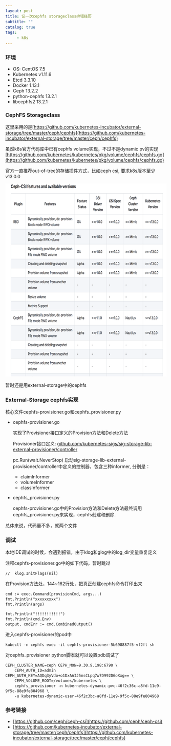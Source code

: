 ```yaml
---
layout: post
title: 记一次cephfs storageclass排错经历
subtitle: ""
catalog: true
tags:
     - k8s
---
```


### 环境

- OS: CentOS 7.5
- Kubernetes v1.11.6
- Etcd 3.3.10
- Docker 1.13.1
- Ceph 13.2.2
- python-cephfs 13.2.1
- libcephfs2 13.2.1

### CephFS Storageclass

这里采用的是[https://github.com/kubernetes-incubator/external-storage/tree/master/ceph/cephfs](https://github.com/kubernetes-incubator/external-storage/tree/master/ceph/cephfs)

虽然k8s官方代码库中已有cephfs volume实现，不过不是dynamic pv的实现
[https://github.com/kubernetes/kubernetes/pkg/volume/cephfs/cephfs.go](https://github.com/kubernetes/kubernetes/pkg/volume/cephfs/cephfs.go)

官方一直推荐out-of-tree的存储插件方式，比如ceph csi, 要求k8s版本至少v13.0.0

<img src="/img/posts/2019-07-18/1.png" width="800" height="600" />

暂时还是用external-storage中的cephfs

### External-Storage cephfs实现

核心文件cephfs-provisioner.go和cephfs_provisioner.py

- cephfs-provisioner.go 

  实现了Provisioner接口定义的Provision方法和Delete方法
  
  Provisioner接口定义: [github.com/kubernetes-sigs/sig-storage-lib-external-provisioner/controller](github.com/kubernetes-sigs/sig-storage-lib-external-provisioner/controller)

  pc.Run(wait.NeverStop) 启动sig-storage-lib-external-provisioner/controller中定义的控制器，包含三种informer, 分别是：
  
  - claimInformer
  - volumeInformer
  - classInformer

- cephfs_provisioner.py

  cephfs-provisioner.go中的Provision方法和Delete方法最终调用cephfs_provisioner.py来实现，cephfs创建和删除.
  
总体来说，代码量不多，就两个文件

### 调试

本地IDE调试的时候，会遇到报错，由于klog和glog中的log_dir变量重复定义

注释cephfs-provisioner.go中的如下代码，暂时跳过
```
//	klog.InitFlags(nil)
```

在Provision方法处，144~162行处，把真正创建cephfs命令打印出来

```
cmd := exec.Command(provisionCmd, args...)
fmt.Println("xxxxxxxxx")
fmt.Println(args)
```
```
fmt.Println("!!!!!!!!!!!")
fmt.Println(cmd.Env)
output, cmdErr := cmd.CombinedOutput()
```

进入cephfs-provisioner的pod中
```
kubectl -n cephfs exec -it cephfs-provisioner-5b698887f5-vf2fl sh
```

对cephfs_provisioner python脚本就可以设置pdb调试了
```
CEPH_CLUSTER_NAME=ceph CEPH_MON=9.30.9.198:6790 \
    CEPH_AUTH_ID=admin CEPH_AUTH_KEY=AQDq3yVdo+o1DxAAIJ5nsCLpq7w7D992D6oXxg== \
    CEPH_VOLUME_ROOT=/volumes/kubernetes \
    cephfs_provisioner -n kubernetes-dynamic-pvc-46f2c36c-a8fd-11e9-9f5c-88e9fe804968 \
    -u kubernetes-dynamic-user-46f2c3bc-a8fd-11e9-9f5c-88e9fe804968
```

### 参考链接

- [https://github.com/ceph/ceph-csi](https://github.com/ceph/ceph-csi)
- [https://github.com/kubernetes-incubator/external-storage/tree/master/ceph/cephfs](https://github.com/kubernetes-incubator/external-storage/tree/master/ceph/cephfs)